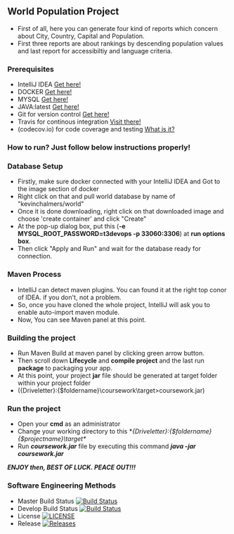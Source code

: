 ## World Population Project
- First of all, here you can generate four kind of reports which concern about City, Country, Capital and Population.
- First three reports are about rankings by descending population values and last report for accessibiltiy and language criteria. 

### Prerequisites
* IntelliJ IDEA [Get here!](https://www.jetbrains.com/)
* DOCKER [Get here!](https://hub.docker.com/)
* MYSQL [Get here!](https://dev.mysql.com/downloads/installer/)
* JAVA:latest [Get here!](https://www.oracle.com/technetwork/java/javase/downloads/index.html)
* Git for version control [Get here!](https://git-scm.com/downloads)
* Travis for continous integration [Visit there!](https://travis-ci.com/)
* (codecov.io) for code coverage and testing [What is it?](https://codecov.io/)

### How to run? Just follow below instructions properly!
### Database Setup
* Firstly, make sure docker connected with your IntelliJ IDEA and Got to the image section of docker
* Right click on that and pull world database by name of "kevinchalmers/world"
* Once it is done downloading, right click on that downloaded image and choose 'create container' and click "Create"
* At the pop-up dialog box, put this (**-e MYSQL_ROOT_PASSWORD=t3devops -p 33060:3306**) at __run options box__. 
* Then click "Apply and Run" and wait for the database ready for connection. 

### Maven Process
* IntelliJ can detect maven plugins. You can found it at the right top conor of IDEA. if you don't, not a problem.
* So, once you have cloned the whole project, IntelliJ will ask you to enable auto-import maven module.
* Now, You can see Maven panel at this point.

### Building the project
* Run Maven Build at maven panel by clicking green arrow button. 
* Then scroll down **Lifecycle** and **compile project** and the last run **package** to packaging your app. 
* At this point, your project **jar** file should be generated at target folder within your project folder
* ({Driveletter}:\{$foldername}\coursework\target>coursework.jar) 

### Run the project 
* Open your **cmd** as an administrator  
* Change your working directory to this **{Driveletter}:\{$foldername}\{$projectname}\target\**
* Run ***coursework.jar*** file by executing this command ***java -jar coursework.jar***


***ENJOY then, BEST OF LUCK. PEACE OUT!!!***


### Software Engineering Methods
- Master Build Status [![Build Status](https://travis-ci.com/Team-3-DevOps/Coursework.svg?branch=master)](https://travis-ci.com/Team-3-DevOps/Coursework)
- Develop Build Status [![Build Status](https://travis-ci.com/Team-3-DevOps/Coursework.svg?branch=master)](https://travis-ci.com/Team-3-DevOps/Coursework)
- License [![LICENSE](https://img.shields.io/github/license/Team-3-DevOps/Coursework.svg?style=flat-square)](https://github.com//Coursework/blob/master/LICENSE)
- Release [![Releases](https://img.shields.io/github/release/Team-3-DevOps/Coursework/all.svg?style=flat-square)](https://github.com/Team-3-DevOps/Coursework/releases)
